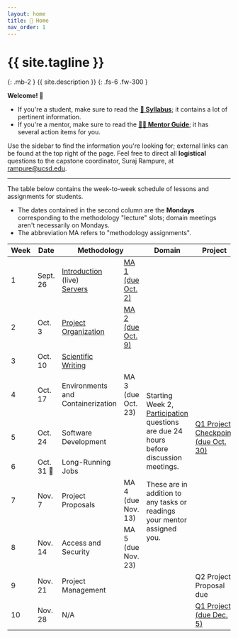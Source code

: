 ```yaml
---
layout: home
title: 🏡 Home 
nav_order: 1
---
```


# {{ site.tagline }}
{: .mb-2 }
{{ site.description }}
{: .fs-6 .fw-300 }

**Welcome! 👋**

- If you're a student, make sure to read the [**📓 Syllabus**](syllabus); it contains a lot of pertinent information.
- If you're a mentor, make sure to read the [**👨‍🏫 Mentor Guide**](mentors); it has several action items for you.

Use the sidebar to find the information you're looking for; external links can be found at the top right of the page. Feel free to direct all **logistical** questions to the capstone coordinator, Suraj Rampure, at <a href='mailto:rampure@ucsd.edu'>rampure@ucsd.edu</a>.

---

The table below contains the week-to-week schedule of lessons and assignments for students.

- The dates contained in the second column are the **Mondays** corresponding to the methodology "lecture" slots; domain meetings aren't necessarily on Mondays.
- The abbreviation MA refers to "methodology assignments".

<table>
    <colgroup>
        <col style="width: 1%" />
        <col style="width: 1%" />
        <col style="width: 25%" />
        <col style="width: 23%" />
        <col style="width: 25%" />
        <col style="width: 25%" />
    </colgroup>
    <thead class="header">
        <tr>
            <th>Week</th>
            <th>Date</th>
            <th colspan=2>Methodology</th>
            <th>Domain</th>
            <th>Project</th>
        </tr>
    </thead>
    <tbody>
        <tr>
            <td>1</td>
            <td>Sept. 26</td>
            <td><a href="lessons/q1/introduction.pdf">Introduction</a> (live)<br><a href='lessons/q1/01'>Servers</a></td>
            <td><a href="assignments/methodology/q1/01">MA 1 (due Oct. 2)</a></td>
            <td></td>
            <td></td>
        </tr>
        <tr>
            <td>2</td>
            <td>Oct. 3</td>
            <td><a href='lessons/q1/02'>Project Organization</a></td>
            <td><a href="assignments/methodology/q1/02">MA 2 (due Oct. 9)</a></td>
            <td rowspan=9>Starting Week 2, <a href="assignments/participation/q1">Participation</a> questions are due 24 hours before discussion meetings.<br><br>These are in addition to any tasks or readings your mentor assigned you.</td>
            <td></td>
        </tr>
        <tr>
            <td>3</td>
            <td>Oct. 10</td>
            <td><a href='lessons/q1/03'>Scientific Writing</a></td>
            <td></td>
            <td></td>
        </tr>
        <tr>
            <td>4</td>
            <td>Oct. 17</td>
            <td>Environments and Containerization</td>
            <td>MA 3 (due Oct. 23)</td>
            <td></td>
        </tr>
        <tr>
            <td>5</td>
            <td>Oct. 24</td>
            <td>Software Development</td>
            <td></td>
            <td><a href="assignments/projects/q1">Q1 Project Checkpoint (due Oct. 30)</a></td>
        </tr>
        <tr>
            <td>6</td>
            <td>Oct. 31 🎃</td>
            <td>Long-Running Jobs</td>
            <td></td>
            <td></td>
        </tr>
        <tr>
            <td>7</td>
            <td>Nov. 7</td>
            <td>Project Proposals</td>
            <td>MA 4 (due Nov. 13)</td>
            <td></td>
        </tr>
        <tr>
            <td>8</td>
            <td>Nov. 14</td>
            <td>Access and Security</td>
            <td>MA 5 (due Nov. 23)</td>
            <td></td>
        </tr>
        <tr>
            <td>9</td>
            <td>Nov. 21</td>
            <td>Project Management</td>
            <td></td>
            <td>Q2 Project Proposal due</td>
        </tr>
        <tr>
            <td>10</td>
            <td>Nov. 28</td>
            <td>N/A</td>
            <td></td>
            <td><a href="assignments/projects/q1">Q1 Project (due Dec. 5)</a></td>
        </tr>
    </tbody>
</table>